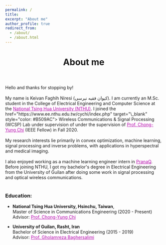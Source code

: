 ```yaml
---
permalink: /
title:
excerpt: "About me"
author_profile: true
redirect_from:
  - /about/
  - /about.html
---
```


<header class="post-header">
<h1 class="post-title">About me</h1>
</header>



<p> Hello and thanks for stopping by! <br> <br>
My name is Keivan Faghih Niresi (کیوان فقیه نیرسی). I am currently an M.Sc. student in the College of Electrical Engineering and Computer Science at the <a href="https://nthu-en.site.nthu.edu.tw/" target="\_blank" style="color: #B509AC">  National Tsing Hua University (NTHU)</a>. I joined the href="https://www.ee.nthu.edu.tw/cychi/index.php" target="\_blank" style="color: #B509AC">  Wireless Communications & Signal Processing (WCSP) Lab</a> under supervision of under the supervision of <a href="https://scholar.google.com.tw/citations?user=QzDAeT8AAAAJ&hl=en" target="\_blank" style="color: #B509AC">  Prof. Chong-Yung Chi</a> (IEEE Fellow) in Fall 2020. <br> <br>
My research interests lie primarily in convex optimization, machine learning, signal processing and inverse problems, with applications in hyperspectral and medical imaging. <br> <br>
I also enjoyed working as a machine learning engineer intern in <a href="https://pranaq.com/" target="\_blank" style="color: #B509AC">  PranaQ</a>. Before joining NTHU, I got my bachelor's degree in  Electrical Engineering from the University of Guilan after doing some work in signal processing and optical wireless communications. <br> <br>


<h3> Education:</h3>
<ul>
  <li> <b>National Tsing Hua University, Hsinchu, Taiwan</b>, </li>
    Master of Science in Communications Engineering (2020 - Present) <br>
    Advisor: <a href="https://scholar.google.com.tw/citations?user=QzDAeT8AAAAJ&hl=en" target="\_blank" style="color: #B509AC">  Prof. Chong-Yung Chi</a>
</ul>

<ul>
  <li> <b>University of Guilan, Rasht, Iran</b> </li>
    Bachelor of Science in Electrical Engineering (2015 - 2019) <br>
    Advisor: <a href="https://scholar.google.com/citations?user=cNXH4oIAAAAJ&hl=en" target="\_blank" style="color: #B509AC">  Prof. Gholamreza Baghersalimi</a>
</ul>
 
</p>
